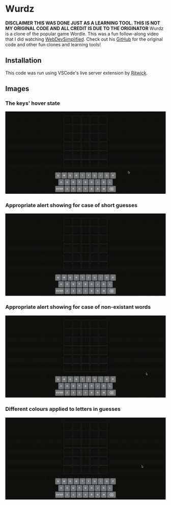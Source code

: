 # Wurdz

**DISCLAIMER THIS WAS DONE JUST AS A LEARNING TOOL. THIS IS NOT MY ORIGINAL CODE AND ALL CREDIT IS DUE TO THE ORIGINATOR**
Wurdz is a clone of the popular game Wordle.
This was a fun follow-along video that I did watching [WebDevSimplified](https://www.youtube.com/watch?v=Wak7iN4JZzU&t=2813s). 
Check out his [GitHub](https://github.com/WebDevSimplified) for the original code and other fun clones and learning tools!

## Installation

This code was run using VSCode's live server extension by [Ritwick](https://github.com/ritwickdey). 

## Images

### The keys' hover state
![The keys' hover state](GIFS/hover.gif)

### Appropriate alert showing for case of short guesses
![Appropriate alert showing for case of short guesses](GIFS/tooShort.gif)

### Appropriate alert showing for case of non-existant words
![Appropriate alert showing for case of non-existant words](GIFS/notInWordList.gif)

### Different colours applied to letters in guesses
![Different colours applied to letters in guesses](GIFS/youWin.gif)
